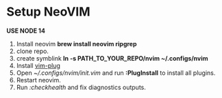 # Setup NeoVIM
**USE NODE 14**

1. Install neovim **brew install neovim ripgrep**
2. clone repo.
3. create symblink **ln -s PATH_TO_YOUR_REPO/nvim ~/.configs/nvim**
4. Install [vim-plug](https://github.com/junegunn/vim-plug)
5. Open *~/.configs/nvim/init.vim* and run **:PlugInstall** to install all plugins.
6. Restart neovim.
7. Run *:checkhealth* and fix diagnostics outputs.

